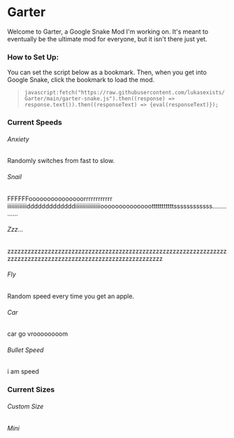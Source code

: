 # Garter
Welcome to Garter, a Google Snake Mod I'm working on. It's meant to eventually be the ultimate mod for everyone, but it isn't there just yet.

### How to Set Up:
You can set the script below as a bookmark. Then, when you get into Google Snake, click the bookmark to load the mod.

> `javascript:fetch("https://raw.githubusercontent.com/lukasexists/Garter/main/garter-snake.js").then((response) => response.text()).then((responseText) => {eval(responseText)});`

### Current Speeds
 ###### Anxiety
 Randomly switches from fast to slow.
 
 ###### Snail
 FFFFFFooooooooooooooorrrrrrrrrrrr iiiiiiiiiiiiidddddddddddddiiiiiiiiiiiiiiiiiooooooooooooootttttttttttssssssssssss..............
 
 ###### Zzz...
 zzzzzzzzzzzzzzzzzzzzzzzzzzzzzzzzzzzzzzzzzzzzzzzzzzzzzzzzzzzzzzzzzzzzzzzzzzzzzzzzzzzzzzzzzzzzzzzzzzzzzzzzzzzzzzz
 
 ###### Fly
 Random speed every time you get an apple.
 
 ###### Car
 car go vroooooooom
 ###### Bullet Speed
 i am speed
 
### Current Sizes

###### Custom Size
###### Mini
